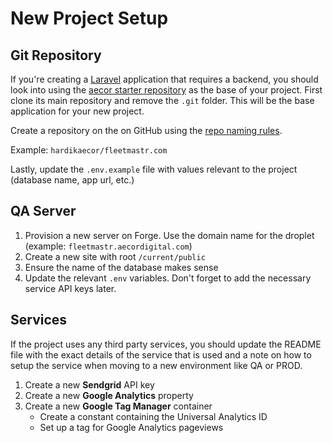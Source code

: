 # New Project Setup

## Git Repository

If you're creating a [Laravel](https://laravel.com) application that requires a backend, you should look into using the [aecor starter repository](https://github.com/hardikaecor/aecor-laravel-starter) as the base of your project. First clone its main repository and remove the `.git` folder. This will be the base application for your new project.

Create a repository on the on GitHub using the [repo naming rules](/workflow/version-control#repo-naming-conventions).

Example: `hardikaecor/fleetmastr.com`

Lastly, update the `.env.example` file with values relevant to the project (database name, app url, etc.)

## QA Server

1. Provision a new server on Forge. Use the domain name for the droplet (example: `fleetmastr.aecordigital.com`)
1. Create a new site with root `/current/public`
1. Ensure the name of the database makes sense
1. Update the relevant `.env` variables. Don't forget to add the necessary service API keys later.

## Services

If the project uses any third party services, you should update the README file with the exact details of the service that is used and a note on how to setup the service when moving to a new environment like QA or PROD.

1. Create a new **Sendgrid** API key
1. Create a new **Google Analytics** property
1. Create a new **Google Tag Manager** container
    - Create a constant containing the Universal Analytics ID
    - Set up a tag for Google Analytics pageviews
